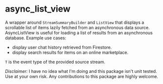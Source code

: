 # async_list_view

A wrapper around `StreamSummaryBuilder` and `ListView` that displays a
scrollable list of items lazily fetched from an asynchronous data source.
AsyncListView is useful for loading a list of results from an asynchronous
database. Example use cases:
 * display user chat history retrieved from Firestore.
 * display search results for items on an online marketplace.
 
`T` is the event type of the provided source stream.

*Disclaimer:* I have no idea what I'm doing and this package isn't unit tested.
Use at your own risk. Any contributions to this package are highly welcome.
